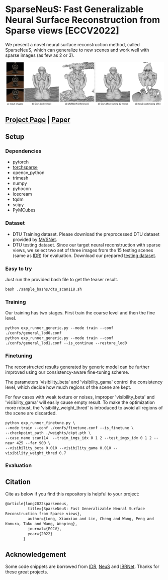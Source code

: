 # SparseNeuS: Fast Generalizable Neural Surface Reconstruction from Sparse views [ECCV2022]
We present a novel neural surface reconstruction method, called SparseNeuS, which can generalize to new scenes and work well with
sparse images (as few as 2 or 3).

![](./docs/images/teaser.jpg)

## [Project Page](https://www.xxlong.site/SparseNeuS/) | [Paper](https://arxiv.org/pdf/2206.05737.pdf) 

## Setup

### Dependencies
- pytorch
- [torchsparse](https://github.com/mit-han-lab/torchsparse)
- opencv_python
- trimesh
- numpy
- pyhocon
- icecream
- tqdm
- scipy
- PyMCubes

### Dataset
- DTU Training dataset. Please download the preprocessed DTU dataset provided by [MVSNet](https://drive.google.com/file/d/1eDjh-_bxKKnEuz5h-HXS7EDJn59clx6V/view). 
- DTU testing dataset. Since our target neural reconstruction with sparse views, we select two set of three images from the 15 testing scenes (same as [IDR](https://github.com/lioryariv/idr)) for evaluation. Download our prepared [testing dataset](https://connecthkuhk-my.sharepoint.com/:u:/g/personal/xxlong_connect_hku_hk/EU22HEv48nRLnnnliRvJNA0BILozsMLbhsnMQh1WZLY5kg?e=Lh7kWM).


### Easy to try
Just run the provided bash file to get the teaser result.
```shell
bash ./sample_bashs/dtu_scan118.sh
```

### Training 
Our training has two stages. First train the coarse level and then the fine level.
```shell
python exp_runner_generic.py --mode train --conf ./confs/general_lod0.conf
python exp_runner_generic.py --mode train --conf ./confs/general_lod1.conf --is_continue --restore_lod0
```

### Finetuning
The reconstructed results generated by generic model can be further improved using our consistency-aware fine-tuning scheme.

The parameters 'visibility_beta' and 'visibility_gama' control the consistency level, 
which decide how much regions of the scene are kept. 

For few cases with weak texture or noises, improper 'visibility_beta' and 'visibility_gama' will easily cause empty result.
To make the optimization more robust, the 'visibility_weight_thred' is introduced to avoid all regions of the scene are discarded.
```shell
python exp_runner_finetune.py \
--mode train --conf ./confs/finetune.conf --is_finetune \
--checkpoint_path ./weights/ckpt.pth \
--case_name scan114  --train_imgs_idx 0 1 2 --test_imgs_idx 0 1 2 --near 425 --far 900 \
--visibility_beta 0.010 --visibility_gama 0.010 --visibility_weight_thred 0.7
```

### Evaluation


## Citation

Cite as below if you find this repository is helpful to your project:

```
@article{long2022sparseneus,
          title={SparseNeuS: Fast Generalizable Neural Surface Reconstruction from Sparse views},
          author={Long, Xiaoxiao and Lin, Cheng and Wang, Peng and Komura, Taku and Wang, Wenping},
          journal={ECCV},
          year={2022}
        }
```

## Acknowledgement

Some code snippets are borrowed from [IDR](https://github.com/lioryariv/idr), [NeuS](https://github.com/Totoro97/NeuS) and [IBRNet](https://github.com/googleinterns/IBRNet). Thanks for these great projects.

